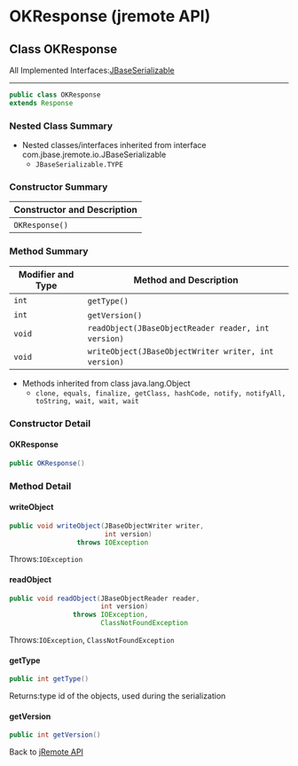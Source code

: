 # OKResponse (jremote API)

<PageHeader />

## Class OKResponse

All Implemented Interfaces:[JBaseSerializable](./../jbaseserializable-(jremote-api) "interface in com.jbase.jremote.io")
* * *

```java
public class OKResponse
extends Response
```

### Nested Class Summary

- Nested classes/interfaces inherited from interface com.jbase.jremote.io.JBaseSerializable
  - `JBaseSerializable.TYPE`

### Constructor Summary

| Constructor and Description |
| --- |
| `OKResponse()`  |

### Method Summary

| Modifier and Type | Method and Description |
| --- | --- |
| `int` | `getType()`  |
| `int` | `getVersion()`  |
| `void` | `readObject(JBaseObjectReader reader, int version)`  |
| `void` | `writeObject(JBaseObjectWriter writer, int version)`  |

- Methods inherited from class java.lang.Object
  - `clone, equals, finalize, getClass, hashCode, notify, notifyAll, toString, wait, wait, wait`

### Constructor Detail

#### OKResponse

```java
public OKResponse()
```

### Method Detail

#### writeObject

```java
public void writeObject(JBaseObjectWriter writer,
                        int version)
                 throws IOException
```

Throws:`IOException`

#### readObject

```java
public void readObject(JBaseObjectReader reader,
                       int version)
                throws IOException,
                       ClassNotFoundException
```

Throws:`IOException`, `ClassNotFoundException`

#### getType

```java
public int getType()
```

Returns:type id of the objects, used during the serialization

#### getVersion

```java
public int getVersion()
```

Back to [jRemote API](./../../README.md)
  
<PageFooter />

